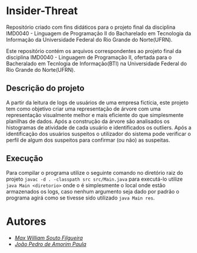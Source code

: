 # Insider-Threat

Repositório criado com fins didáticos para o projeto final da disciplina 
IMD0040 - Linguagem de Programação II do Bacharelado em Tecnologia da Informação da Universidade Federal do Rio Grande do Norte(UFRN).

Este repositório contém os arquivos correspondentes ao projeto final da disciplina IMD0040 - Linguagem de Programação II, ofertada para o Bacheralado em Tecnlogia de Informação(BTI) na Universidade Federal do Rio Grande do Norte(UFRN).

## Descrição do projeto

A partir da leitura de logs de usuários de uma empresa fictícia, este projeto tem como objetivo criar uma representação de árvore com uma representação visualmente melhor e mais eficiente do que simplesmente planilhas de dados. Após a construção da árvore são analisados os histogramas de atividade de cada usuário e identificados os outliers. Após a identificação dos usuários suspeitos o utilizador do sistema pode verificar o perfil de algum dos suspeitos para confirmar (ou não) as suspeitas.

## Execução

Para compilar o programa utilize o seguinte comando no diretório raiz do
projeto `javac -d . -classpath src src/Main.java`
para executá-lo utilize `java Main <diretorio>` onde o <diretorio> é
simplesmente o local onde estão armazenados os logs, caso nenhum argumento seja
dado por padrão o programa agirá como se tivesse sido utilizado `java Main res`.

# Autores

- [_Max William Souto Filgueira_](https://github.com/maxwillf)  
- [_João Pedro de Amorim Paula_ ](https://github.com/jpprime)
